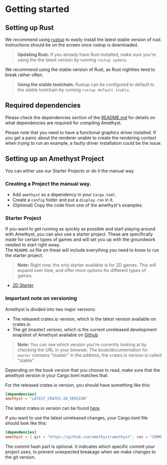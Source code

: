 # Getting started

## Setting up Rust

We recommend using [rustup][ru] to easily install the latest stable version of rust.
Instructions should be on the screen once rustup is downloaded.

> **Updating Rust:** If you already have Rust installed, make sure you're using the
> the latest version by running `rustup update`.

We recommend using the stable version of Rust, as Rust nightlies tend to break rather
often.

> **Using the stable toolchain:** Rustup can be configured to default to the stable
> toolchain by running `rustup default stable`.

## Required dependencies

Please check the dependencies section of the
[README.md](https://github.com/amethyst/amethyst/blob/master/README.md#dependencies)
for details on what dependencies are required for compiling Amethyst.

Please note that you need to have a functional graphics driver installed.
If you get a panic about the renderer unable to create the rendering context
when trying to run an example, a faulty driver installation could be the issue.

## Setting up an Amethyst Project

You can either use our Starter Projects or do it the manual way.

### Creating a Project the manual way.

- Add `amethyst` as a dependency in your `Cargo.toml`.
- Create a `config` folder and put a `display.ron` in it.
- (Optional) Copy the code from one of the amethyst's examples.

### Starter Project

If you want to get running as quickly as possible and start playing around with Amethyst, you can also use a starter project. These are specifically made for certain types of games and will set you up with the groundwork needed to start right away.\
The `README.md` file on these will include everything you need to know to run the starter project.

> **Note:** Right now, the only starter available is for 2D games. This will expand over time, and offer more options for different types of games.

- [2D Starter](https://github.com/amethyst/amethyst-starter-2d)

### Important note on versioning

Amethyst is divided into two major versions:

- The released crates.io version, which is the latest version available on crates.io
- The git (master) version, which is the current unreleased development snapshot of Amethyst available on [Github][agit]

> **Note:** You can see which version you're currently looking at by checking the URL
> in your browser. The book/documentation for `master` contains "master" in the address,
> the crates.io version is called "stable".

Depending on the book version that you choose to read, make sure that the amethyst version in your Cargo.toml matches that.

For the released crates.io version, you should have something like this:

```toml
[dependencies]
amethyst = "LATEST_CRATES.IO_VERSION"
```

The latest crates.io version can be found [here](https://crates.io/crates/amethyst).

If you want to use the latest unreleased changes, your Cargo.toml file should look like this:

```toml
[dependencies]
amethyst = { git = "https://github.com/amethyst/amethyst", rev = "COMMIT_HASH" }
```

The commit hash part is optional. It indicates which specific commit your project uses, to prevent unexpected breakage when we make changes to the git version.

[agit]: https://github.com/amethyst/amethyst
[ru]: https://rustup.rs
